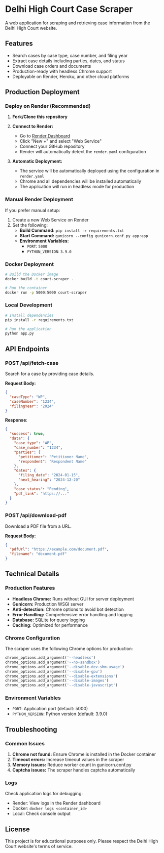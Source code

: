 # Delhi High Court Case Scraper

A web application for scraping and retrieving case information from the Delhi High Court website.

## Features

- Search cases by case type, case number, and filing year
- Extract case details including parties, dates, and status
- Download case orders and documents
- Production-ready with headless Chrome support
- Deployable on Render, Heroku, and other cloud platforms

## Production Deployment

### Deploy on Render (Recommended)

1. **Fork/Clone this repository**
2. **Connect to Render:**
   - Go to [Render Dashboard](https://dashboard.render.com)
   - Click "New +" and select "Web Service"
   - Connect your GitHub repository
   - Render will automatically detect the `render.yaml` configuration

3. **Automatic Deployment:**
   - The service will be automatically deployed using the configuration in `render.yaml`
   - Chrome and all dependencies will be installed automatically
   - The application will run in headless mode for production

### Manual Render Deployment

If you prefer manual setup:

1. Create a new Web Service on Render
2. Set the following:
   - **Build Command:** `pip install -r requirements.txt`
   - **Start Command:** `gunicorn --config gunicorn.conf.py app:app`
   - **Environment Variables:**
     - `PORT`: `5000`
     - `PYTHON_VERSION`: `3.9.0`

### Docker Deployment

```bash
# Build the Docker image
docker build -t court-scraper .

# Run the container
docker run -p 5000:5000 court-scraper
```

### Local Development

```bash
# Install dependencies
pip install -r requirements.txt

# Run the application
python app.py
```

## API Endpoints

### POST /api/fetch-case
Search for a case by providing case details.

**Request Body:**
```json
{
  "caseType": "WP",
  "caseNumber": "1234",
  "filingYear": "2024"
}
```

**Response:**
```json
{
  "success": true,
  "data": {
    "case_type": "WP",
    "case_number": "1234",
    "parties": {
      "petitioner": "Petitioner Name",
      "respondent": "Respondent Name"
    },
    "dates": {
      "filing_date": "2024-01-15",
      "next_hearing": "2024-12-20"
    },
    "case_status": "Pending",
    "pdf_link": "https://..."
  }
}
```

### POST /api/download-pdf
Download a PDF file from a URL.

**Request Body:**
```json
{
  "pdfUrl": "https://example.com/document.pdf",
  "filename": "document.pdf"
}
```

## Technical Details

### Production Features

- **Headless Chrome:** Runs without GUI for server deployment
- **Gunicorn:** Production WSGI server
- **Anti-detection:** Chrome options to avoid bot detection
- **Error Handling:** Comprehensive error handling and logging
- **Database:** SQLite for query logging
- **Caching:** Optimized for performance

### Chrome Configuration

The scraper uses the following Chrome options for production:

```python
chrome_options.add_argument('--headless')
chrome_options.add_argument('--no-sandbox')
chrome_options.add_argument('--disable-dev-shm-usage')
chrome_options.add_argument('--disable-gpu')
chrome_options.add_argument('--disable-extensions')
chrome_options.add_argument('--disable-images')
chrome_options.add_argument('--disable-javascript')
```

### Environment Variables

- `PORT`: Application port (default: 5000)
- `PYTHON_VERSION`: Python version (default: 3.9.0)

## Troubleshooting

### Common Issues

1. **Chrome not found:** Ensure Chrome is installed in the Docker container
2. **Timeout errors:** Increase timeout values in the scraper
3. **Memory issues:** Reduce worker count in gunicorn.conf.py
4. **Captcha issues:** The scraper handles captcha automatically

### Logs

Check application logs for debugging:
- Render: View logs in the Render dashboard
- Docker: `docker logs <container_id>`
- Local: Check console output

## License

This project is for educational purposes only. Please respect the Delhi High Court website's terms of service.
